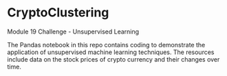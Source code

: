 # CryptoClustering
Module 19 Challenge - Unsupervised Learning

The Pandas notebook in this repo contains coding to demonstrate the application of unsupervised machine learning techniques.  The resources include data on the stock prices of crypto currency and their changes over time.  